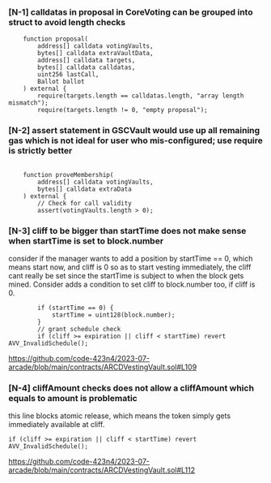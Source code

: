 ### [N-1] calldatas in proposal in CoreVoting can be grouped into struct to avoid length checks 

```solidity
    function proposal(
        address[] calldata votingVaults,
        bytes[] calldata extraVaultData,
        address[] calldata targets,
        bytes[] calldata calldatas,
        uint256 lastCall,
        Ballot ballot
    ) external {
        require(targets.length == calldatas.length, "array length mismatch");
        require(targets.length != 0, "empty proposal");
```

### [N-2] assert statement in GSCVault would use up all remaining gas which is not ideal for user who mis-configured; use require is strictly better 
```solidity

    function proveMembership(
        address[] calldata votingVaults,
        bytes[] calldata extraData
    ) external {
        // Check for call validity
        assert(votingVaults.length > 0);
```

### [N-3] cliff to be bigger than startTime does not make sense when startTime is set to block.number

consider if the manager wants to add a position by startTime == 0, which means start now, and cliff is 0 so as to start vesting immediately, the cliff cant really be set since the startTime is subject to when the block gets mined. Consider adds a condition to set cliff to block.number too, if cliff is 0.

```solidity
        if (startTime == 0) {
            startTime = uint128(block.number);
        }
        // grant schedule check
        if (cliff >= expiration || cliff < startTime) revert AVV_InvalidSchedule();
```

https://github.com/code-423n4/2023-07-arcade/blob/main/contracts/ARCDVestingVault.sol#L109

### [N-4] cliffAmount checks does not allow a cliffAmount which equals to amount is problematic
this line blocks atomic release, which means the token simply gets immediately available at cliff.

```solidity
if (cliff >= expiration || cliff < startTime) revert AVV_InvalidSchedule();
```
https://github.com/code-423n4/2023-07-arcade/blob/main/contracts/ARCDVestingVault.sol#L112